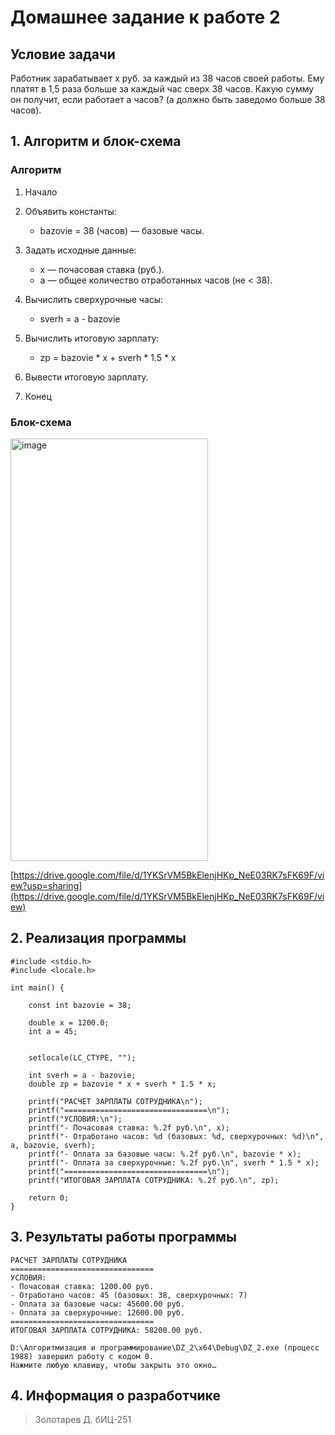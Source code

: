 # Домашнее задание к работе 2
## Условие задачи
Работник зарабатывает х руб. за каждый из 38 часов своей работы. Ему платят в 1,5
раза больше за каждый час сверх 38 часов. Какую сумму он получит, если работает а
часов? (а должно быть заведомо больше 38 часов).
## 1. Алгоритм и блок-схема
### Алгоритм
1. Начало

2. Объявить константы:
    * bazovie = 38 (часов) — базовые часы.

3. Задать исходные данные:
    * x — почасовая ставка (руб.).
    * a — общее количество отработанных часов (не < 38).

4. Вычислить сверхурочные часы:
    * sverh = a - bazovie

5. Вычислить итоговую зарплату:
    * zp = bazovie * x + sverh * 1.5 * x

6. Вывести итоговую зарплату.

7. Конец

### Блок-схема
<img width="316" height="676" alt="image" src="https://github.com/user-attachments/assets/079d5bbe-9f2f-46db-9cf2-2af83091264c" />

[https://drive.google.com/file/d/1YKSrVM5BkElenjHKp_NeE03RK7sFK69F/view?usp=sharing](https://drive.google.com/file/d/1YKSrVM5BkElenjHKp_NeE03RK7sFK69F/view)

## 2. Реализация программы
```
#include <stdio.h>
#include <locale.h>

int main() {

    const int bazovie = 38;

    double x = 1200.0;
    int a = 45;


    setlocale(LC_CTYPE, "");

    int sverh = a - bazovie;
    double zp = bazovie * x + sverh * 1.5 * x;

    printf("РАСЧЕТ ЗАРПЛАТЫ СОТРУДНИКА\n");
    printf("================================\n");
    printf("УСЛОВИЯ:\n");
    printf("- Почасовая ставка: %.2f руб.\n", x);
    printf("- Отработано часов: %d (базовых: %d, сверхурочных: %d)\n", a, bazovie, sverh);
    printf("- Оплата за базовые часы: %.2f руб.\n", bazovie * x);
    printf("- Оплата за сверхурочные: %.2f руб.\n", sverh * 1.5 * x);
    printf("================================\n");
    printf("ИТОГОВАЯ ЗАРПЛАТА СОТРУДНИКА: %.2f руб.\n", zp);

    return 0;
}
```
## 3. Результаты работы программы
```
РАСЧЕТ ЗАРПЛАТЫ СОТРУДНИКА
================================
УСЛОВИЯ:
- Почасовая ставка: 1200.00 руб.
- Отработано часов: 45 (базовых: 38, сверхурочных: 7)
- Оплата за базовые часы: 45600.00 руб.
- Оплата за сверхурочные: 12600.00 руб.
================================
ИТОГОВАЯ ЗАРПЛАТА СОТРУДНИКА: 58200.00 руб.

D:\Алгоритмизация и программирование\DZ_2\x64\Debug\DZ_2.exe (процесс 1988) завершил работу с кодом 0.
Нажмите любую клавишу, чтобы закрыть это окно…
```
## 4. Информация о разработчике
> Золотарев Д. бИЦ-251


